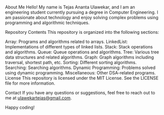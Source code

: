 About Me
Hello! My name is Tejas Ananta Ulawekar, and I am an engineering student currently pursuing a degree in Computer Engineering. I am passionate about technology and enjoy solving complex problems using programming and algorithmic techniques.

Repository Contents
This repository is organized into the following sections:

Array: Programs and algorithms related to arrays.
LinkedList: Implementations of different types of linked lists.
Stack: Stack operations and algorithms.
Queue: Queue operations and algorithms.
Tree: Various tree data structures and related algorithms.
Graph: Graph algorithms including traversal, shortest path, etc.
Sorting: Different sorting algorithms.
Searching: Searching algorithms.
Dynamic Programming: Problems solved using dynamic programming.
Miscellaneous: Other DSA-related programs.
License
This repository is licensed under the MIT License. See the LICENSE file for more information.

Contact
If you have any questions or suggestions, feel free to reach out to me at ulawekartejas@gmail.com.

Happy coding!
